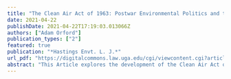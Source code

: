 ```yaml
---
title: "The Clean Air Act of 1963: Postwar Environmental Politics and the Debate Over Federal Power"
date: 2021-04-22
publishDate: 2021-04-22T17:19:03.013066Z
authors: ["Adam Orford"]
publication_types: ["2"]
featured: true
publication: "*Hastings Envt. L. J.*"
url_pdf: "https://digitalcommons.law.uga.edu/cgi/viewcontent.cgi?article=2365&context=fac_artchop"
abstract: "This Article explores the development of the Clean Air Act of 1963, the first law to allow the federal government to fight air pollution rather than study it. The Article focuses on the postwar years (1945-1963) and explores the rise of public health medical research, cooperative federalism, and the desire to harness the powers of the federal government for domestic social improvement, as key precursors to environmental law. It examines the origins of the idea that the federal government should “do something” about air pollution, and how that idea was translated, through drafting, lobbying, politicking, hearings, debate, influence, and votes, into a new commitment to a national program to end air pollution in the United States. In addition to presenting new perspectives on this understudied period in the development of environmental law, it is hoped that this work will shed some light on the nature of political opposition to environmental regulation, which today is one of the greatest challenges to effective pollution control."
---
```



